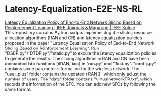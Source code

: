 # Latency-Equalization-E2E-NS-RL

[ Latency Equalization Policy of End-to-End Network Slicing Based on Reinforcement Learning | IEEE Journals & Magazine | IEEE Xplore](https://ieeexplore.ieee.org/document/9903906)  
This repository contains Python scripts implementing the slicing resource allocation algorithms (RAN and CN) and latency equalization policies proposed in the paper "Latency Equalization Policy of End-to-End Network Slicing Based on Reinforcement Learning". 
Run "DSDP.py"/"DTDP.py"/"static.py" to excute the latency equalization policies to generate the results.
The slicing algorithms in RAN and CN have been abstracted into functions (rlRAN, test) in "ran.py" and "Test.py". 
"config.py" contains some parameter information for the wireless network. The "user_plus" folder contains the updated rlRAN() , which only adjust the number of users.
The "data" folder contains "virtualnetworkTP.txt", which records the information of the SFC. You can add new SFCs by following the same format.

